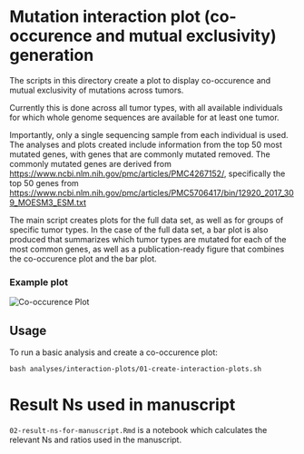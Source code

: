 # Mutation interaction plot (co-occurence and mutual exclusivity) generation

The scripts in this directory create a plot to display co-occurence and mutual exclusivity of mutations across tumors.

Currently this is done across all tumor types, with all available individuals for which whole genome sequences are available for at least one tumor.

Importantly, only a single sequencing sample from each individual is used. 
The analyses and plots created include information from the top 50 most mutated genes, with genes that are commonly mutated removed.
The commonly mutated genes are derived from https://www.ncbi.nlm.nih.gov/pmc/articles/PMC4267152/, specifically the top 50 genes from https://www.ncbi.nlm.nih.gov/pmc/articles/PMC5706417/bin/12920_2017_309_MOESM3_ESM.txt

The main script creates plots for the full data set, as well as for groups of specific tumor types.
In the case of the full data set, a bar plot is also produced that summarizes which tumor types are mutated for each of the most common genes, as well as a publication-ready figure that combines the co-occurence plot and the bar plot.



### Example plot

![Co-occurence Plot](plots/consensus_top50.png)

## Usage

To run a basic analysis and create a co-occurence plot:
```
bash analyses/interaction-plots/01-create-interaction-plots.sh
```

# Result Ns used in manuscript
`02-result-ns-for-manuscript.Rmd` is a notebook which calculates the relevant Ns and ratios used in the manuscript.



